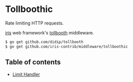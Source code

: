 # Tollboothic

Rate limiting HTTP requests.


[iris](https://github.com/IRuslan/iris) web framework's [tollbooth](https://github.com/didip/tollbooth) middleware.



```sh
$ go get github.com/didip/tollbooth
$ go get github.com/iris-contrib/middleware/tollboothic
```

## Table of contents

- [Limit Handler](_example/limit-handler/main.go)